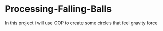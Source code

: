 # Processing-Falling-Balls
In this project i will use OOP to create some circles that feel gravity force 
